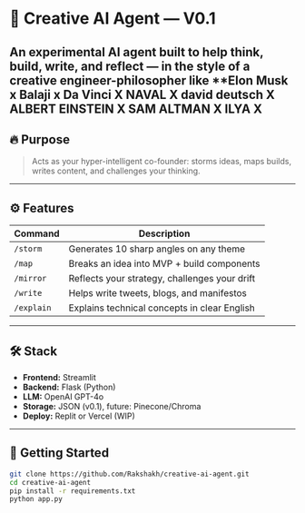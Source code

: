 # 🤖 Creative AI Agent — V0.1

An experimental AI agent built to help **think, build, write, and reflect** — in the style of a creative engineer-philosopher like **Elon Musk x Balaji x Da Vinci X NAVAL X david deutsch X ALBERT EINSTEIN X SAM ALTMAN X ILYA X 
---

## 🔥 Purpose

> Acts as your hyper-intelligent co-founder: storms ideas, maps builds, writes content, and challenges your thinking.

---

## ⚙️ Features

| Command     | Description                                      |
|-------------|--------------------------------------------------|
| `/storm`    | Generates 10 sharp angles on any theme           |
| `/map`      | Breaks an idea into MVP + build components       |
| `/mirror`   | Reflects your strategy, challenges your drift    |
| `/write`    | Helps write tweets, blogs, and manifestos        |
| `/explain`  | Explains technical concepts in clear English     |

---

## 🛠️ Stack

- **Frontend:** Streamlit
- **Backend:** Flask (Python)
- **LLM:** OpenAI GPT-4o
- **Storage:** JSON (v0.1), future: Pinecone/Chroma
- **Deploy:** Replit or Vercel (WIP)

---

## 🚀 Getting Started

```bash
git clone https://github.com/Rakshakh/creative-ai-agent.git
cd creative-ai-agent
pip install -r requirements.txt
python app.py

